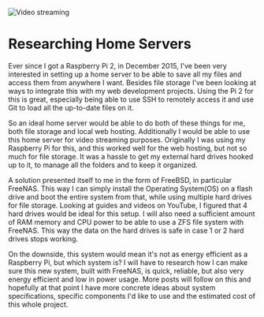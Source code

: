 ![Video streaming](/images/articles/video-streaming.jpg "Researching Home Servers")

# Researching Home Servers

Ever since I got a Raspberry Pi 2, in December 2015, 
I've been very interested in setting up a home server 
to be able to save all my files and access them from anywhere I want. 
Besides file storage I've been looking at ways to integrate this with my web development projects. 
Using the Pi 2 for this is great, especially being able to use SSH to remotely access it 
and use Git to load all the up-to-date files on it.

So an ideal home server would be able to do both of these things for me, 
both file storage and local web hosting. Additionally I would be able to use this home server 
for video streaming purposes. Originally I was using my Raspberry Pi for this, 
and this worked well for the web hosting, but not so much for file storage. 
It was a hassle to get my external hard drives hooked up to it, 
to manage all the folders and to keep it organized.

A solution presented itself to me in the form of FreeBSD, in particular FreeNAS. 
This way I can simply install the Operating System(OS) on a flash drive and boot 
the entire system from that, while using multiple hard drives for file storage. 
Looking at guides and videos on YouTube, I figured that 4 hard drives would be ideal 
for this setup. I will also need a sufficient amount of RAM memory and CPU power to 
be able to use a ZFS file system with FreeNAS. This way the data on the hard drives 
is safe in case 1 or 2 hard drives stops working.

On the downside, this system would mean it's not as energy efficient as a Raspberry Pi, 
but which system is? I will have to research how I can make sure this new system, 
built with FreeNAS, is quick, reliable, but also very energy efficient and low in power usage. 
More posts will follow on this and hopefully at that point I have more concrete ideas 
about system specifications, specific components I'd like to use and the estimated cost 
of this whole project.